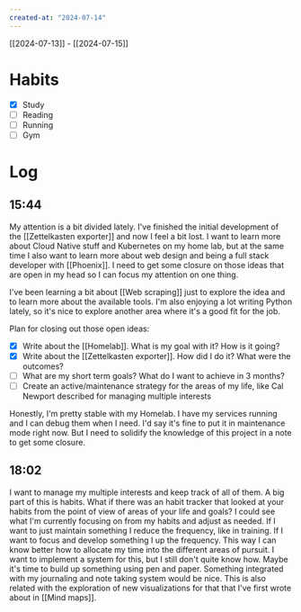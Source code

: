 ```yaml
---
created-at: "2024-07-14"
---
```


[[2024-07-13]] - [[2024-07-15]]

# Habits

- [x] Study
- [ ] Reading
- [ ] Running
- [ ] Gym

# Log

## 15:44

My attention is a bit divided lately. I've finished the initial development of the [[Zettelkasten exporter]] and now I feel a bit lost. I want to learn more about Cloud Native stuff and Kubernetes on my home lab, but at the same time I also want to learn more about web design and being a full stack developer with [[Phoenix]]. I need to get some closure on those ideas that are open in my head so I can focus my attention on one thing.

I've been learning a bit about [[Web scraping]] just to explore the idea and to learn more about the available tools. I'm also enjoying a lot writing Python lately, so it's nice to explore another area where it's a good fit for the job.

Plan for closing out those open ideas:

- [x] Write about the [[Homelab]]. What is my goal with it? How is it going?
- [x] Write about the [[Zettelkasten exporter]]. How did I do it? What were the outcomes?
- [ ] What are my short term goals? What do I want to achieve in 3 months?
- [ ] Create an active/maintenance strategy for the areas of my life, like Cal Newport described for managing multiple interests

Honestly, I'm pretty stable with my Homelab. I have my services running and I can debug them when I need. I'd say it's fine to put it in maintenance mode right now. But I need to solidify the knowledge of this project in a note to get some closure.

## 18:02

I want to manage my multiple interests and keep track of all of them. A big part of this is habits. What if there was an habit tracker that looked at your habits from the point of view of areas of your life and goals? I could see what I'm currently focusing on from my habits and adjust as needed. If I want to just maintain something I reduce the frequency, like in training. If I want to focus and develop something I up the frequency. This way I can know better how to allocate my time into the different areas of pursuit. I want to implement a system for this, but I still don't quite know how. Maybe it's time to build up something using pen and paper. Something integrated with my journaling and note taking system would be nice. This is also related with the exploration of new visualizations for that that I've first wrote about in [[Mind maps]].
